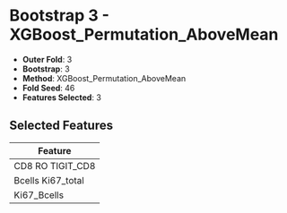 # Bootstrap 3 - XGBoost_Permutation_AboveMean

- **Outer Fold**: 3
- **Bootstrap**: 3
- **Method**: XGBoost_Permutation_AboveMean
- **Fold Seed**: 46
- **Features Selected**: 3

## Selected Features

| Feature |
|---------|
| CD8 RO TIGIT_CD8 |
| Bcells Ki67_total |
| Ki67_Bcells |

